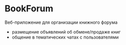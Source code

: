 # BookForum

Веб-приложение для организации книжного форума

- размещение объявлений об обмене/продаже книг
- общение в тематических чатах с пользователями